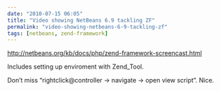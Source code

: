 ```yaml
---
date: "2010-07-15 06:05"
title: "Video showing NetBeans 6.9 tackling ZF"
permalink: "video-showing-netbeans-6-9-tackling-zf"
tags: [netbeans, zend-framework]
---
```


<a href="http://netbeans.org/kb/docs/php/zend-framework-screencast.html">http://netbeans.org/kb/docs/php/zend-framework-screencast.html</a>

Includes setting up enviroment with Zend_Tool.

Don’t miss “rightclick@controller -&gt; navigate -&gt; open view script”. Nice.
